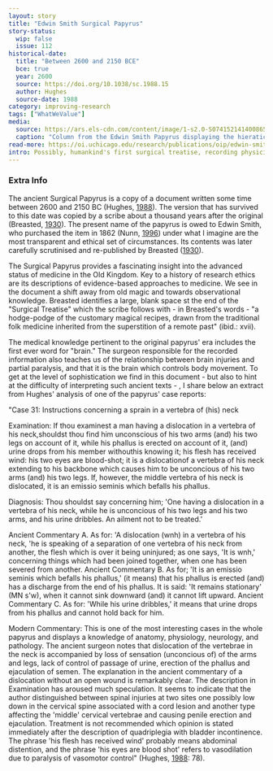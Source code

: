 ```yaml
---
layout: story
title: "Edwin Smith Surgical Papyrus"
story-status:
  wip: false
  issue: 112
historical-date:
  title: "Between 2600 and 2150 BCE"
  bce: true
  year: 2600
  source: https://doi.org/10.1038/sc.1988.15
  author: Hughes
  source-date: 1988
category: improving-research
tags: ["WhatWeValue"]
media:
  source: https://ars.els-cdn.com/content/image/1-s2.0-S0741521414008659-gr1.jpg
  caption: "Column from the Edwin Smith Papyrus displaying the hieratic script. Case 33, toward the bottom, presents a sternoclavicular dislocation and describes two vessels in the upper chest carrying blood to the respiratory tract. The background is brown and the text is sometimes red and sometimes black Source: https://www.sciencedirect."
read-more: https://oi.uchicago.edu/research/publications/oip/edwin-smith-surgical-papyrus-volume-1-hieroglyphic-transliteration
intro: Possibly, humankind's first surgical treatise, recording physicians' observations.
---
```


### Extra Info

The ancient Surgical Papyrus is a copy of a document written some time between 2600 and 2150 BC (Hughes, [1988](https://doi.org/10.1038/sc.1988.15)). The version that has survived to this date was copied by a scribe about a thousand years after the original (Breasted, [1930](https://oi.uchicago.edu/research/publications/oip/edwin-smith-surgical-papyrus-volume-1-hieroglyphic-transliteration)). The present name of the papyrus is owed to Edwin Smith, who purchased the item in 1862 (Nunn, [1996](https://blackwells.co.uk/bookshop/product/Ancient-Egyptian-Medicine-by-John-F-Nunn-author/9780714109817)) under what I imagine are the most transparent and ethical set of circumstances. Its contents was later carefully scrutinised and re-published by Breasted ([1930](https://oi.uchicago.edu/research/publications/oip/edwin-smith-surgical-papyrus-volume-1-hieroglyphic-transliteration)).

The Surgical Papyrus provides a fascinating insight into the advanced status of medicine in the Old Kingdom. Key to a history of research ethics are its descriptions of evidence-based approaches to medicine. We see in the document a shift away from old magic and towards observational knowledge. Breasted identifies a large, blank space st the end of the "Surgical Treatise" which the scribe follows with - in Breasted's words - "a hodge-podge of the customary magical recipes, drawn from the traditional folk medicine inherited from the superstition of a remote past" (ibid.: xvii).

The medical knowledge pertinent to the original papyrus' era includes the first ever word for "brain." The surgeon responsible for the recorded information also teaches us of the relationship between brain injuries and partial paralysis, and that it is the brain which controls body movement. To get at the level of sophistication we find in this document - but also to hint at the difficulty of interpreting such ancient texts - , I share below an extract from Hughes' analysis of one of the papyrus' case reports:

"Case 31: Instructions concerning a sprain in a vertebra of (his) neck

Examination: If thou examinest a man having a dislocation in a vertebra of his neck,shouldst thou find him unconscious of his two arms (and) his two legs on account of it, while his phallus is erected on account of it, (and) urine drops from his member withouthis knowing it; his flesh has received wind: his two eyes are blood-shot; it is a dislocationof a vertebra of his neck extending to his backbone which causes him to be unconcious of his two arms (and) his two legs. If, however, the middle vertebra of his neck is dislocated, it is an emissio seminis which befalls his phallus.

Diagnosis: Thou shouldst say concerning him; 'One having a dislocation in a vertebra of his neck, while he is unconcious of his two legs and his two arms, and his urine dribbles. An ailment not to be treated.'

Ancient Commentary A. As for: 'A dislocation (wnh) in a vertebra of his neck, 'he is speaking of a separation of one vertebra of his neck from another, the flesh which is over it being uninjured; as one says, 'It is wnh,' concerning things which had been joined together, when one has been severed from another.
Ancient Commentary B. As for; 'It is an emissio seminis which befalls his phallus,' (it means) that his phallus is erected (and) has a discharge from the end of his phallus. It is said: 'It remains stationary' (MN s'w), when it cannot sink downward (and) it cannot lift upward.
Ancient Commentary C. As for: 'While his urine dribbles,' it means that urine drops
from his phallus and cannot hold back for him.

Modern Commentary: This is one of the most interesting cases in the whole papyrus and displays a knowledge of anatomy, physiology, neurology, and pathology. The ancient surgeon notes that dislocation of the vertebrae in the neck is accompanied by loss of sensation (unconcious of) of the arms and legs, lack of control of passage of urine, erection of the phallus and ejaculation of semen. The explanation in the ancient commentary of a dislocation without an open wound is remarkably clear. The description in Examination has aroused much speculation. It seems to indicate that the author distinguished between spinal injuries at two sites one possibly low down in the cervical spine associated with a cord lesion and another type affecting the 'middle' cervical vertebrae and causing penile erection and ejaculation. Treatment is not recommended which opinion is stated immediately after the description of quadriplegia with bladder incontinence. The phrase 'his flesh has received wind' probably means abdominal distention, and the phrase 'his eyes are blood shot' refers to vasodilation due to paralysis of vasomotor control" (Hughes, [1988](https://doi.org/10.1038/sc.1988.15): 78).
